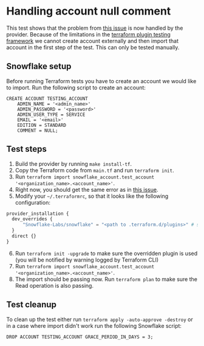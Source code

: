 # Handling account null comment

This test shows that the problem from [this issue](https://github.com/Snowflake-Labs/terraform-provider-snowflake/issues/3402)
is now handled by the provider. Because of the limitations in the [terraform plugin testing framework](https://github.com/hashicorp/terraform-plugin-testing)
we cannot create account externally and then import that account in the first step of the test. This can only be tested manually.

## Snowflake setup

Before running Terraform tests you have to create an account we would like to import.
Run the following script to create an account:
```snowflake
CREATE ACCOUNT TESTING_ACCOUNT
    ADMIN_NAME = '<admin_name>'
    ADMIN_PASSWORD = '<password>'
    ADMIN_USER_TYPE = SERVICE
    EMAIL = '<email>'
    EDITION = STANDARD
    COMMENT = NULL;
```

## Test steps 

1. Build the provider by running `make install-tf`.
2. Copy the Terraform code from `main.tf` and run `terraform init`.
3. Run `terraform import snowflake_account.test_account '<organization_name>.<account_name>'`.
4. Right now, you should get the same error as in [this issue](https://github.com/Snowflake-Labs/terraform-provider-snowflake/issues/3402).
5. Modify your `~/.terraformrc`, so that it looks like the following configuration:
```terraform
provider_installation {
  dev_overrides {
      "Snowflake-Labs/snowflake" = "<path to .terraform.d/plugins>" # should be logged by `make install-tf` command
  }
  direct {}
}
```
6. Run `terraform init -upgrade` to make sure the overridden plugin is used (you will be notified by warning logged by Terraform CLI)
7. Run `terraform import snowflake_account.test_account '<organization_name>.<account_name>'`.
8. The import should be passing now. Run `terraform plan` to make sure the Read operation is also passing.

## Test cleanup

To clean up the test either run `terraform apply -auto-approve -destroy` or in a case where import didn't work
run the following Snowflake script:
```snowflake
DROP ACCOUNT TESTING_ACCOUNT GRACE_PERIOD_IN_DAYS = 3;
```
